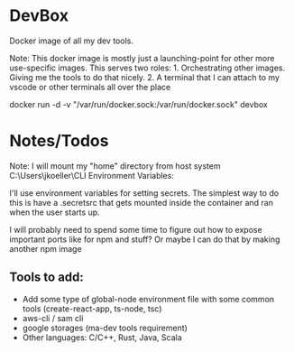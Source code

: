 # DevBox
 Docker image of all my dev tools.

Note: This docker image is mostly just a launching-point for other more use-specific images.
      This serves two roles:
        1. Orchestrating other images. Giving me the tools to do that nicely.
        2. A terminal that I can attach to my vscode or other terminals all over the place

docker run -d -v "/var/run/docker.sock:/var/run/docker.sock" devbox

# Notes/Todos
Note: I will mount my "home" directory from host system C:\Users\jkoeller\CLI
Environment Variables:

I'll use environment variables for setting secrets.
The simplest way to do this is have a .secretsrc that gets mounted inside the container and ran when the user starts up.


I will probably need to spend some time to figure out how to expose important ports like for npm and stuff?
Or maybe I can do that by making another npm image 


## Tools to add:

 + Add some type of global-node environment file with some common tools (create-react-app, ts-node, tsc)
 + aws-cli / sam cli
 + google storages (ma-dev tools requirement)
 + Other languages: C/C++, Rust, Java, Scala
